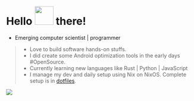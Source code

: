 <h1> Hello <img src="https://emojis.slackmojis.com/emojis/images/1577305505/7373/hand_wave.gif?1577305505" width="50" /> there!</h1>  

- Emerging computer scientist | programmer  

> - Love to build software hands-on stuffs.  
> - I did create some Android optimization tools in the early days #OpenSource.  
> - Currently learning new languages like Rust | Python | JavaScript  
> - I manage my dev and daily setup using Nix on NixOS. Complete setup is in [dotfiles](https://github.com/c0d3h01/dotfiles).  

<img src="https://github-readme-stats.vercel.app/api?username=c0d3h01&show_icons=true&show=reviews,prs_merged,prs_merged_percentage&theme=dark" />
